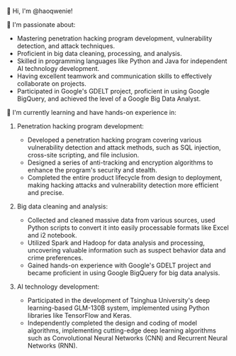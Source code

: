 👋 Hi, I'm @haoqwenie!

👀 I'm passionate about:
- Mastering penetration hacking program development, vulnerability detection, and attack techniques.
- Proficient in big data cleaning, processing, and analysis.
- Skilled in programming languages like Python and Java for independent AI technology development.
- Having excellent teamwork and communication skills to effectively collaborate on projects.
- Participated in Google's GDELT project, proficient in using Google BigQuery, and achieved the level of a Google Big Data Analyst.

🌱 I'm currently learning and have hands-on experience in:
1. Penetration hacking program development:
   - Developed a penetration hacking program covering various vulnerability detection and attack methods, such as SQL injection, cross-site scripting, and file inclusion.
   - Designed a series of anti-tracking and encryption algorithms to enhance the program's security and stealth.
   - Completed the entire product lifecycle from design to deployment, making hacking attacks and vulnerability detection more efficient and precise.

2. Big data cleaning and analysis:
   - Collected and cleaned massive data from various sources, used Python scripts to convert it into easily processable formats like Excel and i2 notebook.
   - Utilized Spark and Hadoop for data analysis and processing, uncovering valuable information such as suspect behavior data and crime preferences.
   - Gained hands-on experience with Google's GDELT project and became proficient in using Google BigQuery for big data analysis.

3. AI technology development:
   - Participated in the development of Tsinghua University's deep learning-based GLM-130B system, implemented using Python libraries like TensorFlow and Keras.
   - Independently completed the design and coding of model algorithms, implementing cutting-edge deep learning algorithms such as Convolutional Neural Networks (CNN) and Recurrent Neural Networks (RNN).
